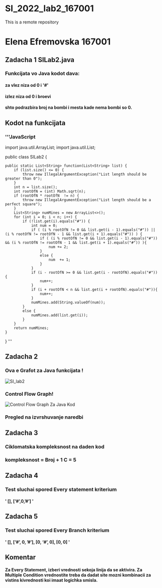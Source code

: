 # SI_2022_lab2_167001
 This is a remote repository
# Elena Efremovska 167001 
## Zadacha 1 SILab2.java
### Funkcijata vo Java kodot dava: 
#### za vlez niza od 0 i '#'
#### izlez niza od 0 i broevi
#### shto podrazbira broj na bombi i mesta kade nema bombi so 0.
## Kodot na funkcijata
### '''JavaScript
   import java.util.ArrayList;
import java.util.List;

public class SILab2 {

    public static List<String> function(List<String> list) {
        if (list.size() <= 0) {
            throw new IllegalArgumentException("List length should be greater than 0");
        }
        int n = list.size();
        int rootOfN = (int) Math.sqrt(n);
        if (rootOfN * rootOfN  != n) {
            throw new IllegalArgumentException("List length should be a perfect square");
        }
        List<String> numMines = new ArrayList<>();
        for (int i = 0; i < n; i++) {
            if (!list.get(i).equals("#")) {
                int num = 0;
                if ( (i % rootOfN != 0 && list.get(i - 1).equals("#")) || (i % rootOfN != rootOfN - 1 && list.get(i + 1).equals("#")) ) {
                    if ( (i % rootOfN != 0 && list.get(i - 1).equals("#")) && (i % rootOfN != rootOfN - 1 && list.get(i + 1).equals("#")) ){
                        num += 2;
                    }
                    else {
                        num  += 1;
                    }
                }
                if (i - rootOfN >= 0 && list.get(i - rootOfN).equals("#")){
                    num++;
                }
                if (i + rootOfN < n && list.get(i + rootOfN).equals("#")){
                    num++;
                }
                numMines.add(String.valueOf(num));
            }
            else {
                numMines.add(list.get(i));
            }
        }
        return numMines;
    }
}
'''
## Zadacha 2
### Ova e Grafot za Java funkcijata !
![SI_lab2](https://user-images.githubusercontent.com/102921986/171959331-aad14724-4b70-4302-bbf6-73c92f811659.png)


### Control Flow Graph!
![Control Flow Graph Za Java Kod](https://user-images.githubusercontent.com/102921986/171273170-6894ea50-7dea-47fe-a739-7523a4135d14.png)

### Pregled na izvrshuvanje naredbi


## Zadacha 3
### Ciklomatska kompleksnost na daden kod 
### kompleksnost = Broj + 1 C = 5

## Zadacha 4
### Test sluchai spored Every statement kriterium
#### '    [], [‘#’,0,’#’]     '
## Zadacha 5
### Test sluchai spored Every Branch kriterium
#### '     [], [‘#’, 0, ’#’], [0, ‘#’, 0], [0, 0]    '
## Komentar
#### Za Every Statement, izberi vrednosti sekoja linija da se aktivira. Zа Multiple Condition vrednostite treba da dadat site mozni kombinacii za vistins kivrednosti koi imaat logichka smisla. 
